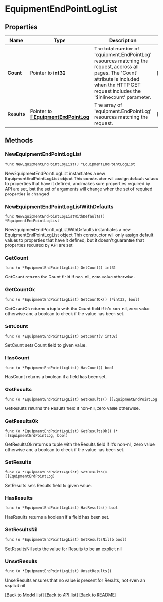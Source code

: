 # EquipmentEndPointLogList

## Properties

Name | Type | Description | Notes
------------ | ------------- | ------------- | -------------
**Count** | Pointer to **int32** | The total number of &#39;equipment.EndPointLog&#39; resources matching the request, accross all pages. The &#39;Count&#39; attribute is included when the HTTP GET request includes the &#39;$inlinecount&#39; parameter. | [optional] 
**Results** | Pointer to [**[]EquipmentEndPointLog**](EquipmentEndPointLog.md) | The array of &#39;equipment.EndPointLog&#39; resources matching the request. | [optional] 

## Methods

### NewEquipmentEndPointLogList

`func NewEquipmentEndPointLogList() *EquipmentEndPointLogList`

NewEquipmentEndPointLogList instantiates a new EquipmentEndPointLogList object
This constructor will assign default values to properties that have it defined,
and makes sure properties required by API are set, but the set of arguments
will change when the set of required properties is changed

### NewEquipmentEndPointLogListWithDefaults

`func NewEquipmentEndPointLogListWithDefaults() *EquipmentEndPointLogList`

NewEquipmentEndPointLogListWithDefaults instantiates a new EquipmentEndPointLogList object
This constructor will only assign default values to properties that have it defined,
but it doesn't guarantee that properties required by API are set

### GetCount

`func (o *EquipmentEndPointLogList) GetCount() int32`

GetCount returns the Count field if non-nil, zero value otherwise.

### GetCountOk

`func (o *EquipmentEndPointLogList) GetCountOk() (*int32, bool)`

GetCountOk returns a tuple with the Count field if it's non-nil, zero value otherwise
and a boolean to check if the value has been set.

### SetCount

`func (o *EquipmentEndPointLogList) SetCount(v int32)`

SetCount sets Count field to given value.

### HasCount

`func (o *EquipmentEndPointLogList) HasCount() bool`

HasCount returns a boolean if a field has been set.

### GetResults

`func (o *EquipmentEndPointLogList) GetResults() []EquipmentEndPointLog`

GetResults returns the Results field if non-nil, zero value otherwise.

### GetResultsOk

`func (o *EquipmentEndPointLogList) GetResultsOk() (*[]EquipmentEndPointLog, bool)`

GetResultsOk returns a tuple with the Results field if it's non-nil, zero value otherwise
and a boolean to check if the value has been set.

### SetResults

`func (o *EquipmentEndPointLogList) SetResults(v []EquipmentEndPointLog)`

SetResults sets Results field to given value.

### HasResults

`func (o *EquipmentEndPointLogList) HasResults() bool`

HasResults returns a boolean if a field has been set.

### SetResultsNil

`func (o *EquipmentEndPointLogList) SetResultsNil(b bool)`

 SetResultsNil sets the value for Results to be an explicit nil

### UnsetResults
`func (o *EquipmentEndPointLogList) UnsetResults()`

UnsetResults ensures that no value is present for Results, not even an explicit nil

[[Back to Model list]](../README.md#documentation-for-models) [[Back to API list]](../README.md#documentation-for-api-endpoints) [[Back to README]](../README.md)


